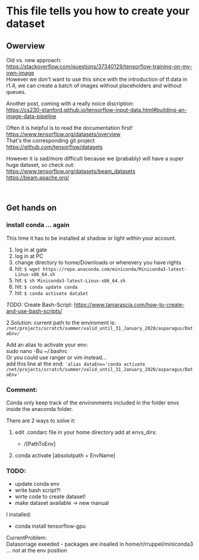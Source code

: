 # This file tells you how to create your dataset

## Owerview  

Old vs. new approach:</br>
https://stackoverflow.com/questions/37340129/tensorflow-training-on-my-own-image </br>
However we don't want to use this since with the introduction of tf.data in r1.4, we can create a batch of images without placeholders and without queues.

Another post, coming with a really noice discription: </br>
https://cs230-stanford.github.io/tensorflow-input-data.html#building-an-image-data-pipeline


Often it is helpful is to read the documentation first! </br> https://www.tensorflow.org/datasets/overview </br> That's the corresponding git project </br>
https://github.com/tensorflow/datasets 

However it is sad/more difficult because we (prabably) will have a super huge dataset, so check out: </br>
https://www.tensorflow.org/datasets/beam_datasets </br>
https://beam.apache.org/ 

</br>

## Get hands on

### install conda ... again
This time it has to be installed at shadow or light within your account.
1. log in at gate
2. log in at PC
3. change directory to home/Downloads or wherevery you have rights
3. hit: `$ wget https://repo.anaconda.com/miniconda/Miniconda3-latest-Linux-x86_64.sh`
4. hit: `$ sh Miniconda3-latest-Linux-x86_64.sh` 
5. hit: `$ conda update conda` 
7. hit: `$ conda activate dataSet`

*TODO:* Create Bash-Script: https://www.taniarascia.com/how-to-create-and-use-bash-scripts/ 




2.Solution:
current path to the enviroment is:
`/net/projects/scratch/summer/valid_until_31_January_2020/asparagus/DataEnv/`

Add an alias to activate your env: </br>
sudo nano -Bu ~/.bashrc </br>
Or you could use ranger or vim instead... </br>
add this line at the end: 
`'alias dataEnv='conda activate /net/projects/scratch/summer/valid_until_31_January_2020/asparagus/DataEnv'`



### Comment:
Conda only keep track of the environments included in the folder envs inside the anaconda folder. 

There are 2 ways to solve it:
1) edit .condarc file in your home directory
    add at envs_dirs:
    - /[PathToEnv]

2) conda activate [absolutpath + EnvName]


### TODO:
- update conda env
- write bash script?!
- wirte code to create dataset!
- make dataset available -> new manual



I installed:
- conda install tensorflow-gpu 


CurrentProblem: </br>
Datasorrage exeeded - packages are insalled in home/r/rruppel/miniconda3 ... not at the env position
